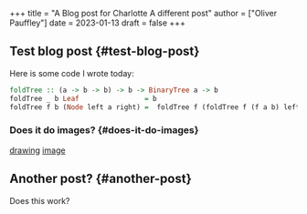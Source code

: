 +++
title = "A Blog post for Charlotte A different post"
author = ["Oliver Pauffley"]
date = 2023-01-13
draft = false
+++

## Test blog post {#test-blog-post}

Here is some code I wrote today:

```haskell
foldTree :: (a -> b -> b) -> b -> BinaryTree a -> b
foldTree _ b Leaf                = b
foldTree f b (Node left a right) =  foldTree f (foldTree f (f a b) left) right
```


### Does it do images? {#does-it-do-images}

[drawing](/ox-hugo/IMG_20231011_170658130.jpg)
[image](/ox-hugo/IMG_20231011_170658130.jpg)


## Another post? {#another-post}

Does this work?


[//]: # "Exported with love from a post written in Org mode"
[//]: # "- https://github.com/kaushalmodi/ox-hugo"
